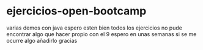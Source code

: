 # ejercicios-open-bootcamp
varias demos con java 
espero esten bien todos los ejercicios no pude encontrar algo que hacer propio con el 9 espero en unas semanas si se me ocurre algo añadirlo gracias
